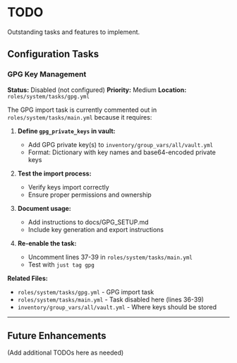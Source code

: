 # TODO

Outstanding tasks and features to implement.

## Configuration Tasks

### GPG Key Management

**Status:** Disabled (not configured)
**Priority:** Medium
**Location:** `roles/system/tasks/gpg.yml`

The GPG import task is currently commented out in `roles/system/tasks/main.yml` because it requires:

1. **Define `gpg_private_keys` in vault:**
   - Add GPG private key(s) to `inventory/group_vars/all/vault.yml`
   - Format: Dictionary with key names and base64-encoded private keys

2. **Test the import process:**
   - Verify keys import correctly
   - Ensure proper permissions and ownership

3. **Document usage:**
   - Add instructions to docs/GPG_SETUP.md
   - Include key generation and export instructions

4. **Re-enable the task:**
   - Uncomment lines 37-39 in `roles/system/tasks/main.yml`
   - Test with `just tag gpg`

**Related Files:**
- `roles/system/tasks/gpg.yml` - GPG import task
- `roles/system/tasks/main.yml` - Task disabled here (lines 36-39)
- `inventory/group_vars/all/vault.yml` - Where keys should be stored

---

## Future Enhancements

(Add additional TODOs here as needed)
